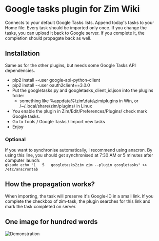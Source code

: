 # Google tasks plugin for Zim Wiki
Connects to your default Google Tasks lists. Append today's tasks to your Home file. Every task should be imported only once. If you change the tasks, you can upload it back to Google server. If you complete it, the completion should propagate back as well.

## Installation
Same as for the other plugins, but needs some Google Tasks API dependencies.
* pip2 install --user google-api-python-client
* pip2 install --user oauth2client==3.0.0
* Put the googletasks.py and googletasks_client_id.json into the plugins folder
  * something like %appdata%\zim\data\zim\plugins in Win, or /~/.local/share/zim/plugins/ in Linux
* You enable the plugin in Zim/Edit/Preferences/Plugins/ check mark Google tasks.
* Go to Tools / Google Tasks / Import new tasks
* Enjoy

### Optional
If you want to synchronise automatically, I recommend using anacron. By using this line, you should get synchronised at 7:30 AM or 5 minutes after computer launch:  
```gksudo echo "1	5	googletasks2zim	zim --plugin googletasks" >> /etc/anacrontab```

## How the propagation works?
When importing, the task will preserve it's Google-ID in a small link. If you complete the checkbox of zim-task, the plugin searches for this link and mark the task completed on server.

## One image for hundred words
![Demonstration](example.png?raw=true)
